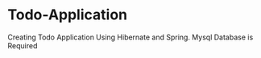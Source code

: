 # Todo-Application 

Creating Todo Application Using Hibernate and Spring.
Mysql Database is Required
